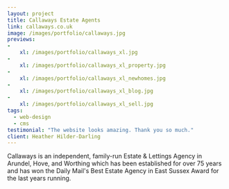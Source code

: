```yaml
---
layout: project
title: Callaways Estate Agents
link: callaways.co.uk
image: /images/portfolio/callaways.jpg
previews:
-
    xl: /images/portfolio/callaways_xl.jpg
-
    xl: /images/portfolio/callaways_xl_property.jpg
-
    xl: /images/portfolio/callaways_xl_newhomes.jpg
-
    xl: /images/portfolio/callaways_xl_blog.jpg
-
    xl: /images/portfolio/callaways_xl_sell.jpg
tags:
  - web-design
  - cms
testimonial: "The website looks amazing. Thank you so much."
client: Heather Hilder-Darling
---
```


Callaways is an independent, family-run Estate & Lettings Agency in Arundel, Hove, and Worthing which has been established for over 75 years and has won the Daily Mail's Best Estate Agency in East Sussex Award for the last years running.
